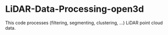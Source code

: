# LiDAR-Data-Processing-open3d
This code processes (filtering, segmenting, clustering, ...) LiDAR point cloud data.
